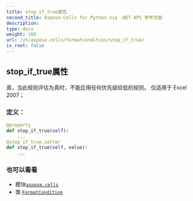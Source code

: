```yaml
---
title: stop_if_true属性
second_title: Aspose.Cells for Python via .NET API 参考文献
description:
type: docs
weight: 160
url: /zh/aspose.cells/formatcondition/stop_if_true/
is_root: false
---
```

## stop_if_true属性

真，当此规则评估为真时，不能应用任何优先级较低的规则。
仅适用于 Excel 2007；
### 定义：
```python
@property
def stop_if_true(self):
    ...
@stop_if_true.setter
def stop_if_true(self, value):
    ...
```

### 也可以看看
* 模块[`aspose.cells`](../../)
* 类 [`FormatCondition`](/cells/python-net/zh/aspose.cells/formatcondition)

